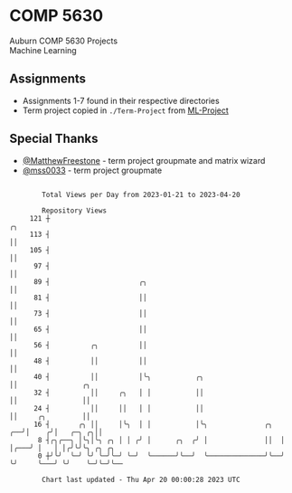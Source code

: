 # COMP 5630
Auburn COMP 5630 Projects  
Machine Learning

## Assignments
- Assignments 1-7 found in their respective directories
- Term project copied in `./Term-Project` from [ML-Project](https://github.com/wumphlett/ML-Project)

## Special Thanks
- [@MatthewFreestone](https://github.com/MatthewFreestone) - term project groupmate and matrix wizard
- [@mss0033](https://github.com/mss0033) - term project groupmate

```

        Total Views per Day from 2023-01-21 to 2023-04-20

        Repository Views
     121 ┼                                                            ╭╮
     113 ┤                                                            ││
     105 ┤                                                            ││
      97 ┤                                                            ││
      89 ┤                      ╭╮                                    ││
      81 ┤                      ││                                    ││
      73 ┤                      ││                                    ││
      65 ┤                      ││                                    ││
      56 ┤          ╭╮          ││                                    ││
      48 ┤          ││          ││                                    ││
      40 ┤          ││          │╰╮           ╭╮                      ││                ╭╮
      32 ┤          ││     ╭╮   │ │           ││                      ││                ││
      24 ┤          ││     ││   │ │           ││                      ││     ╭╮         ││
      16 ┤       ╭╮ ││     │╰╮  │ │           │╰╮              ╭╮  ╭──╯│    ╭╯│   ╭─╮ ╭╮││
       8 ┤╭╮╭──╮ │╰╮│╰╮ ╭╮ │ │ ╭╯ │      ╭╮  ╭╯ │              ││  │   │╭───╯ │   │ │╭╯╰╯╰╮ ╭╮ ╭╮
       0 ┼╯╰╯  ╰─╯ ╰╯ ╰─╯╰─╯ ╰─╯  ╰──────╯╰──╯  ╰──────────────╯╰──╯   ╰╯     ╰───╯ ╰╯    ╰─╯╰─╯╰──

        Chart last updated - Thu Apr 20 00:00:28 2023 UTC
        
```
